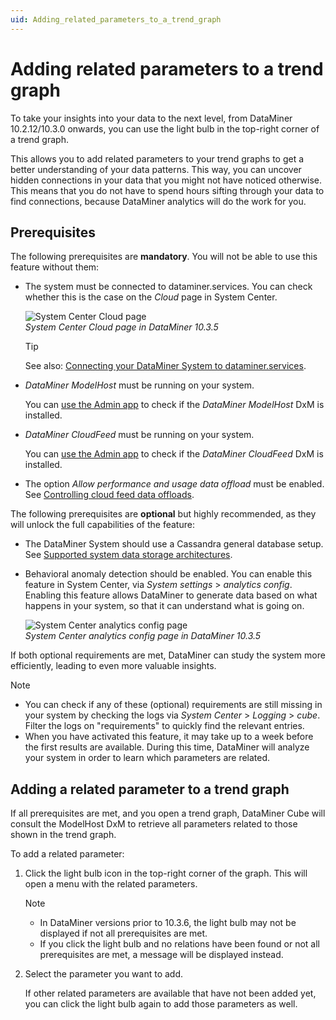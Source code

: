 ```yaml
---
uid: Adding_related_parameters_to_a_trend_graph
---
```


# Adding related parameters to a trend graph

To take your insights into your data to the next level, from DataMiner 10.2.12/10.3.0 onwards, you can use the light bulb in the top-right corner of a trend graph.

This allows you to add related parameters to your trend graphs to get a better understanding of your data patterns. This way, you can uncover hidden connections in your data that you might not have noticed otherwise. This means that you do not have to spend hours sifting through your data to find connections, because DataMiner analytics will do the work for you.

## Prerequisites

The following prerequisites are **mandatory**. You will not be able to use this feature without them:

- The system must be connected to dataminer.services. You can check whether this is the case on the *Cloud* page in System Center.

  ![System Center Cloud page](~/user-guide/images/Cloud_connected.jpg)<br>
  *System Center Cloud page in DataMiner 10.3.5*

  > [!TIP]
  > See also: [Connecting your DataMiner System to dataminer.services](xref:Connecting_your_DataMiner_System_to_the_cloud).

- *DataMiner ModelHost* must be running on your system.

  You can [use the Admin app](xref:Managing_cloud-connected_nodes) to check if the *DataMiner ModelHost* DxM is installed.

- *DataMiner CloudFeed* must be running on your system.

  You can [use the Admin app](xref:Managing_cloud-connected_nodes) to check if the *DataMiner CloudFeed* DxM is installed.

- The option *Allow performance and usage data offload* must be enabled. See [Controlling cloud feed data offloads](xref:Controlling_cloudfeed_data_offloads).

The following prerequisites are **optional** but highly recommended, as they will unlock the full capabilities of the feature:

- The DataMiner System should use a Cassandra general database setup. See [Supported system data storage architectures](xref:Supported_system_data_storage_architectures).

- Behavioral anomaly detection should be enabled. You can enable this feature in System Center, via *System settings* > *analytics config*. Enabling this feature allows DataMiner to generate data based on what happens in your system, so that it can understand what is going on.

  ![System Center analytics config page](~/user-guide/images/Analytics_anomaly_detection.jpg)<br>
  *System Center analytics config page in DataMiner 10.3.5*

If both optional requirements are met, DataMiner can study the system more efficiently, leading to even more valuable insights.

> [!NOTE]
>
> - You can check if any of these (optional) requirements are still missing in your system by checking the logs via *System Center* > *Logging* > *cube*. Filter the logs on "requirements" to quickly find the relevant entries.
> - When you have activated this feature, it may take up to a week before the first results are available. During this time, DataMiner will analyze your system in order to learn which parameters are related.

## Adding a related parameter to a trend graph

If all prerequisites are met, and you open a trend graph, DataMiner Cube will consult the ModelHost DxM to retrieve all parameters related to those shown in the trend graph.

To add a related parameter:

1. Click the light bulb icon in the top-right corner of the graph. This will open a menu with the related parameters.

   > [!NOTE]
   >
   > - In DataMiner versions prior to 10.3.6, the light bulb may not be displayed if not all prerequisites are met.
   > - If you click the light bulb and no relations have been found or not all prerequisites are met, a message will be displayed instead.

1. Select the parameter you want to add.

   If other related parameters are available that have not been added yet, you can click the light bulb again to add those parameters as well.
